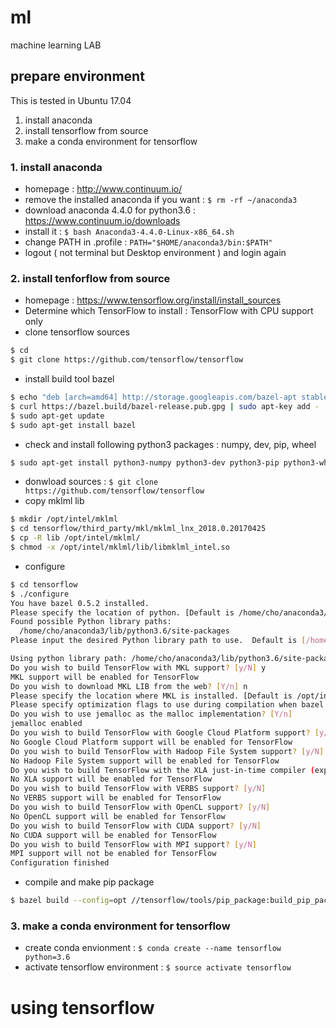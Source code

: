 # ml
machine learning LAB

## prepare environment

This is tested in Ubuntu 17.04
1. install anaconda
2. install tensorflow from source
3. make a conda environment for tensorflow

### 1. install anaconda
- homepage : http://www.continuum.io/
- remove the installed anaconda if you want : ```$ rm -rf ~/anaconda3```
- download anaconda 4.4.0 for python3.6 : https://www.continuum.io/downloads
- install it : ```$ bash Anaconda3-4.4.0-Linux-x86_64.sh```
- change PATH in .profile : ```PATH="$HOME/anaconda3/bin:$PATH"```
- logout ( not terminal but Desktop environment ) and login again

### 2. install tenforflow from source
- homepage : https://www.tensorflow.org/install/install_sources
- Determine which TensorFlow to install : TensorFlow with CPU support only
- clone tensorflow sources
```bash
$ cd
$ git clone https://github.com/tensorflow/tensorflow 
```
- install build tool bazel
```bash
$ echo "deb [arch=amd64] http://storage.googleapis.com/bazel-apt stable jdk1.8" | sudo tee /etc/apt/sources.list.d/bazel.list
$ curl https://bazel.build/bazel-release.pub.gpg | sudo apt-key add -
$ sudo apt-get update
$ sudo apt-get install bazel
```
- check and install following python3 packages : numpy, dev, pip, wheel
```bash
$ sudo apt-get install python3-numpy python3-dev python3-pip python3-wheel
```
- donwload sources : ```$ git clone https://github.com/tensorflow/tensorflow```
- copy mklml lib
```bash
$ mkdir /opt/intel/mklml
$ cd tensorflow/third_party/mkl/mklml_lnx_2018.0.20170425
$ cp -R lib /opt/intel/mklml/
$ chmod -x /opt/intel/mklml/lib/libmklml_intel.so
```
- configure
```bash
$ cd tensorflow
$ ./configure
You have bazel 0.5.2 installed.
Please specify the location of python. [Default is /home/cho/anaconda3/bin/python]: 
Found possible Python library paths:
  /home/cho/anaconda3/lib/python3.6/site-packages
Please input the desired Python library path to use.  Default is [/home/cho/anaconda3/lib/python3.6/site-packages]

Using python library path: /home/cho/anaconda3/lib/python3.6/site-packages
Do you wish to build TensorFlow with MKL support? [y/N] y
MKL support will be enabled for TensorFlow
Do you wish to download MKL LIB from the web? [Y/n] n
Please specify the location where MKL is installed. [Default is /opt/intel/mklml]: 
Please specify optimization flags to use during compilation when bazel option "--config=opt" is specified [Default is -march=native]: 
Do you wish to use jemalloc as the malloc implementation? [Y/n] 
jemalloc enabled
Do you wish to build TensorFlow with Google Cloud Platform support? [y/N] 
No Google Cloud Platform support will be enabled for TensorFlow
Do you wish to build TensorFlow with Hadoop File System support? [y/N] 
No Hadoop File System support will be enabled for TensorFlow
Do you wish to build TensorFlow with the XLA just-in-time compiler (experimental)? [y/N] 
No XLA support will be enabled for TensorFlow
Do you wish to build TensorFlow with VERBS support? [y/N] 
No VERBS support will be enabled for TensorFlow
Do you wish to build TensorFlow with OpenCL support? [y/N] 
No OpenCL support will be enabled for TensorFlow
Do you wish to build TensorFlow with CUDA support? [y/N] 
No CUDA support will be enabled for TensorFlow
Do you wish to build TensorFlow with MPI support? [y/N] 
MPI support will not be enabled for TensorFlow
Configuration finished

```
- compile and make pip package
```bash
$ bazel build --config=opt //tensorflow/tools/pip_package:build_pip_package
```

### 3. make a conda environment for tensorflow
- create conda envionment : ```$ conda create --name tensorflow python=3.6```
- activate tensorflow environment : ```$ source activate tensorflow```

# using tensorflow
